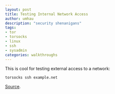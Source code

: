 ```yaml
---
layout: post
title: Testing Internal Network Access
author: umhau
description: "security shenanigans"
tags: 
- tor
- torsocks
- linux
- ssh
- sysadmin
categories: walkthroughs
---
```


This is cool for testing external access to a network: 

```shell
torsocks ssh example.net
```

[Source](https://www.jamieweb.net/blog/tor-is-a-great-sysadmin-tool/).
